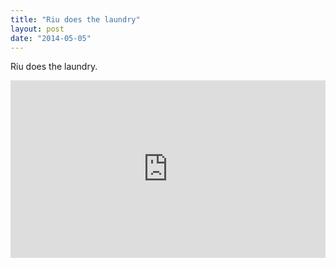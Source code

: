 ```yaml
---
title: "Riu does the laundry"
layout: post
date: "2014-05-05"
---
```


Riu does the laundry.

<div style="padding:56.25% 0 0 0;position:relative;"><iframe src="https://player.vimeo.com/video/93900558?title=0&amp;byline=0&amp;portrait=0&amp;badge=0&amp;autopause=0&amp;player_id=0&amp;app_id=58479" frameborder="0" allow="autoplay; fullscreen; picture-in-picture; clipboard-write" style="position:absolute;top:0;left:0;width:100%;height:100%;" title="Laundry"></iframe></div><script src="https://player.vimeo.com/api/player.js"></script>
